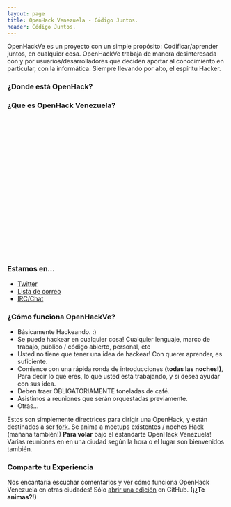 ```yaml
---
layout: page
title: OpenHack Venezuela - Código Juntos.
header: Código Juntos.
---
```


OpenHackVe es un proyecto con un simple propósito: Codificar/aprender juntos, en cualquier cosa. OpenHackVe trabaja de manera desinteresada con y por usuarios/desarrolladores que deciden aportar al conocimiento en particular, con la informática. Siempre llevando por alto, el espíritu Hacker.

<h3 class="hidden-phone">¿Donde está OpenHack?</h3>
<div id="google_map" class="hidden-phone">
</div>

### ¿Que es OpenHack Venezuela?

<div class="video-container">
  <object width="560" height="315"><param name="movie" value="http://www.youtube.com/v/bQgbSXBjpz0?version=3&amp;hl=en_US&amp;vq=large"></param><param name="allowFullScreen" value="true"></param><param name="allowscriptaccess" value="always"></param><embed src="http://www.youtube.com/v/bQgbSXBjpz0?version=3&amp;hl=en_US&amp;vq=large" type="application/x-shockwave-flash" width="560" height="315" allowscriptaccess="always" allowfullscreen="true"></embed></object>
</div>

### Estamos en...

* [Twitter](https://twitter.com/OpenHackVE)
* [Lista de correo](https://groups.google.com/forum/?hl=es-419#!forum/openhackve)
* [IRC/Chat](http://webchat.freenode.net?channels=%23OpenHackVE&uio=d4)

### ¿Cómo funciona OpenHackVe?

* Básicamente Hackeando. :)
* Se puede hackear en cualquier cosa! Cualquier lenguaje, marco de trabajo, público / código abierto, personal, etc
* Usted no tiene que tener una idea de hackear! Con querer aprender, es suficiente.
* Comience con una rápida ronda de introducciones **(todas las noches!)**, Para decir lo que eres, lo que usted está trabajando, y si desea ayudar con sus idea.
* Deben traer OBLIGATORIAMENTE toneladas de café.
* Asistimos a reuniones que serán orquestadas previamente.
* Otras...

Estos son simplemente directrices para dirigir una OpenHack, y están destinados a ser [fork](https://github.com/OpenHackVE/openhackve.github.com). Se anima a meetups existentes / noches Hack (mañana también!) **Para volar** bajo el estandarte OpenHack Venezuela! Varias reuniones en en una ciudad según la hora o el lugar son bienvenidos también.

### Comparte tu Experiencia

Nos encantaría escuchar comentarios y ver cómo funciona OpenHack Venezuela en otras ciudades! Sólo [abrir una edición](https://github.com/openhack/openhack.github.com/issues) en GitHub. **(¡¿Te animas?!)**



